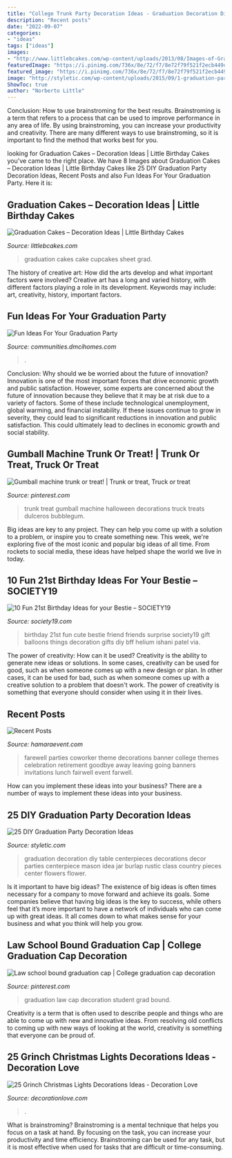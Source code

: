 ```yaml
---
title: "College Trunk Party Decoration Ideas - Graduation Decoration Diy Table Centerpieces Decorations Decor Parties Centerpiece Mason Idea Jar Burlap Rustic Class Country Pieces Center Flowers Flower"
description: "Recent posts"
date: "2022-09-07"
categories:
- "ideas"
tags: ["ideas"]
images:
- "http://www.littlebcakes.com/wp-content/uploads/2013/08/Images-of-Graduation-Cakes.jpg"
featuredImage: "https://i.pinimg.com/736x/8e/72/f7/8e72f79f521f2ecb449cbc9ff1d75561.jpg"
featured_image: "https://i.pinimg.com/736x/8e/72/f7/8e72f79f521f2ecb449cbc9ff1d75561.jpg"
image: "http://styletic.com/wp-content/uploads/2015/09/1-graduation-party-decoration-ideas.jpg"
ShowToc: true
author: "Norberto Little"
---
```



Conclusion: How to use brainstroming for the best results.
Brainstroming is a term that refers to a process that can be used to improve performance in any area of life. By using brainstroming, you can increase your productivity and creativity. There are many different ways to use brainstroming, so it is important to find the method that works best for you.

	

		
looking for Graduation Cakes – Decoration Ideas | Little Birthday Cakes you've came to the right place. We have 8 Images about Graduation Cakes – Decoration Ideas | Little Birthday Cakes like 25 DIY Graduation Party Decoration Ideas, Recent Posts and also Fun Ideas For Your Graduation Party. Here it is:
		
    
## Graduation Cakes – Decoration Ideas | Little Birthday Cakes

<img loading=lazy src="http://www.littlebcakes.com/wp-content/uploads/2013/08/Images-of-Graduation-Cakes.jpg" onerror="this.onerror=null;this.src='https://tse2.mm.bing.net/th?id=OIP.tNdOWBCHkn9KqDZVnVQ0GAHaLG&amp;pid=15.1';" alt="Graduation Cakes – Decoration Ideas | Little Birthday Cakes">

_Source: littlebcakes.com_

>graduation cakes cake cupcakes sheet grad. 

	

The history of creative art: How did the arts develop and what important factors were involved?
Creative art has a long and varied history, with different factors playing a role in its development. Keywords may include: art, creativity, history, important factors.

    
## Fun Ideas For Your Graduation Party

<img loading=lazy src="https://communities.dmcihomes.com/wp-content/uploads/2015/03/graduation-food-ideas.jpg" onerror="this.onerror=null;this.src='https://tse3.mm.bing.net/th?id=OIP.UHToK7XT43exBI32VBc7rgHaJ3&amp;pid=15.1';" alt="Fun Ideas For Your Graduation Party">

_Source: communities.dmcihomes.com_

>. 

	

Conclusion: Why should we be worried about the future of innovation?
Innovation is one of the most important forces that drive economic growth and public satisfaction. However, some experts are concerned about the future of innovation because they believe that it may be at risk due to a variety of factors. Some of these include technological unemployment, global warming, and financial instability. If these issues continue to grow in severity, they could lead to significant reductions in innovation and public satisfaction. This could ultimately lead to declines in economic growth and social stability.

    
## Gumball Machine Trunk Or Treat! | Trunk Or Treat, Truck Or Treat

<img loading=lazy src="https://i.pinimg.com/736x/26/4a/5d/264a5d4f5a240b00ce6200f3f25c9b87--gumball-machine-trunk-or-treat.jpg" onerror="this.onerror=null;this.src='https://tse2.mm.bing.net/th?id=OIP.0WoDGMZMdpAu68pHRyYKxAHaNK&amp;pid=15.1';" alt="Gumball machine trunk or treat! | Trunk or treat, Truck or treat">

_Source: pinterest.com_

>trunk treat gumball machine halloween decorations truck treats dulceros bubblegum. 

	

Big ideas are key to any project. They can help you come up with a solution to a problem, or inspire you to create something new. This week, we're exploring five of the most iconic and popular big ideas of all time. From rockets to social media, these ideas have helped shape the world we live in today.

    
## 10 Fun 21st Birthday Ideas For Your Bestie – SOCIETY19

<img loading=lazy src="http://i1.wp.com/www.society19.com/wp-content/uploads/2015/03/balloons.jpg?fit=736%2C980" onerror="this.onerror=null;this.src='https://tse1.mm.bing.net/th?id=OIP.x6iidc6Xme6q7VssHB3oJQHaJ3&amp;pid=15.1';" alt="10 Fun 21st Birthday Ideas for your Bestie – SOCIETY19">

_Source: society19.com_

>birthday 21st fun cute bestie friend friends surprise society19 gift balloons things decoration gifts diy bff helium ishani patel via. 

	

The power of creativity: How can it be used?
Creativity is the ability to generate new ideas or solutions. In some cases, creativity can be used for good, such as when someone comes up with a new design or plan. In other cases, it can be used for bad, such as when someone comes up with a creative solution to a problem that doesn't work. The power of creativity is something that everyone should consider when using it in their lives.

    
## Recent Posts

<img loading=lazy src="http://www.hamaraevent.com/lib/js/kcfinder/upload/images/image025.jpg" onerror="this.onerror=null;this.src='https://tse2.mm.bing.net/th?id=OIP.KZY0HeICYEktTkaflrEaOgAAAA&amp;pid=15.1';" alt="Recent Posts">

_Source: hamaraevent.com_

>farewell parties coworker theme decorations banner college themes celebration retirement goodbye away leaving going banners invitations lunch fairwell event farwell. 

	

How can you implement these ideas into your business?
There are a number of ways to implement these ideas into your business.

    
## 25 DIY Graduation Party Decoration Ideas

<img loading=lazy src="http://styletic.com/wp-content/uploads/2015/09/1-graduation-party-decoration-ideas.jpg" onerror="this.onerror=null;this.src='https://tse2.mm.bing.net/th?id=OIP.Imidai4NkD-PbemGAcbAsgHaKJ&amp;pid=15.1';" alt="25 DIY Graduation Party Decoration Ideas">

_Source: styletic.com_

>graduation decoration diy table centerpieces decorations decor parties centerpiece mason idea jar burlap rustic class country pieces center flowers flower. 

	

Is it important to have big ideas?
The existence of big ideas is often times necessary for a company to move forward and achieve its goals. Some companies believe that having big ideas is the key to success, while others feel that it’s more important to have a network of individuals who can come up with great ideas. It all comes down to what makes sense for your business and what you think will help you grow.

    
## Law School Bound Graduation Cap | College Graduation Cap Decoration

<img loading=lazy src="https://i.pinimg.com/736x/8e/72/f7/8e72f79f521f2ecb449cbc9ff1d75561.jpg" onerror="this.onerror=null;this.src='https://tse2.mm.bing.net/th?id=OIP.Q7cXGPVMI38ln3YvyRxT8gHaLH&amp;pid=15.1';" alt="Law school bound graduation cap | College graduation cap decoration">

_Source: pinterest.com_

>graduation law cap decoration student grad bound. 

	

Creativity is a term that is often used to describe people and things who are able to come up with new and innovative ideas. From resolving old conflicts to coming up with new ways of looking at the world, creativity is something that everyone can be proud of.

    
## 25 Grinch Christmas Lights Decorations Ideas - Decoration Love

<img loading=lazy src="https://www.decorationlove.com/wp-content/uploads/2016/10/Images-of-Grinch-Coming-Out-of-Chimney-Inflatable.jpg" onerror="this.onerror=null;this.src='https://tse1.mm.bing.net/th?id=OIP.nyhTClz_hpEKCqfkdN5rFAHaJ-&amp;pid=15.1';" alt="25 Grinch Christmas Lights Decorations Ideas - Decoration Love">

_Source: decorationlove.com_

>. 

	

What is brainstroming? Brainstroming is a mental technique that helps you focus on a task at hand. By focusing on the task, you can increase your productivity and time efficiency. Brainstroming can be used for any task, but it is most effective when used for tasks that are difficult or time-consuming.

